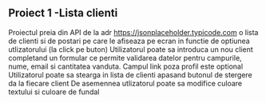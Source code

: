 ## Proiect 1 -Lista clienti
  Proiectul preia din API de la adr https://jsonplaceholder.typicode.com o  lista de clienti  si de postari pe care le afiseaza
pe ecran in functie de optiunea utlizatorului (la click pe buton)
Utilizatorul poate sa introduca  un nou client completand un formular ce permite validarea datelor pentru campurile, nume, email si cantitatea vanduta.
Campul link poza profil este optional
Utilizatorul poate sa stearga in lista de clienti apasand butonul de stergere da la fiecare client
De asemennea utlizatorul poate sa modifice culoare textului si culoare de fundal
